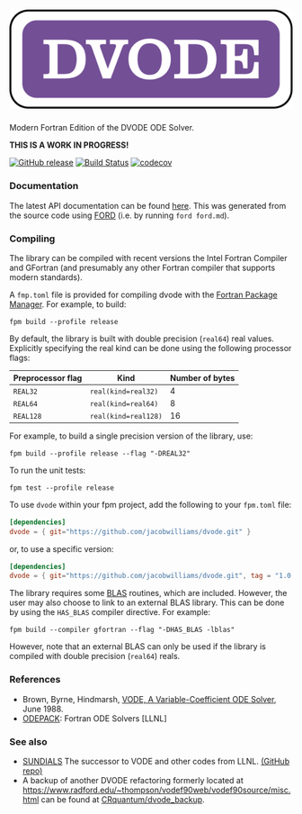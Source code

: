 ![dvode](media/logo.png)
============

Modern Fortran Edition of the DVODE ODE Solver.

**THIS IS A WORK IN PROGRESS!**

[![GitHub release](https://img.shields.io/github/release/jacobwilliams/dvode.svg?style=plastic)](https://github.com/jacobwilliams/dvode/releases/latest)
[![Build Status](https://github.com/jacobwilliams/dvode/actions/workflows/CI.yml/badge.svg)](https://github.com/jacobwilliams/dvode/actions)
[![codecov](https://codecov.io/gh/jacobwilliams/dvode/branch/master/graph/badge.svg?token=BHtd51oUTE)](https://codecov.io/gh/jacobwilliams/dvode)


### Documentation
The latest API documentation can be found [here](https://jacobwilliams.github.io/dvode/). This was generated from the source code using [FORD](https://github.com/Fortran-FOSS-Programmers/ford) (i.e. by running `ford ford.md`).

### Compiling

The library can be compiled with recent versions the Intel Fortran Compiler and GFortran (and presumably any other Fortran compiler that supports modern standards).

A `fmp.toml` file is provided for compiling dvode with the [Fortran Package Manager](https://github.com/fortran-lang/fpm). For example, to build:

```
fpm build --profile release
```

By default, the library is built with double precision (`real64`) real values. Explicitly specifying the real kind can be done using the following processor flags:

Preprocessor flag | Kind  | Number of bytes
----------------- | ----- | ---------------
`REAL32`  | `real(kind=real32)`  | 4
`REAL64`  | `real(kind=real64)`  | 8
`REAL128` | `real(kind=real128)` | 16

For example, to build a single precision version of the library, use:

```
fpm build --profile release --flag "-DREAL32"
```

To run the unit tests:

```
fpm test --profile release
```

To use `dvode` within your fpm project, add the following to your `fpm.toml` file:
```toml
[dependencies]
dvode = { git="https://github.com/jacobwilliams/dvode.git" }
```

or, to use a specific version:
```toml
[dependencies]
dvode = { git="https://github.com/jacobwilliams/dvode.git", tag = "1.0.0"  }
```

The library requires some [BLAS](https://netlib.org/blas/) routines, which are included. However, the user may also choose to link to an external BLAS library. This can be done by using the `HAS_BLAS` compiler directive. For example:

```
fpm build --compiler gfortran --flag "-DHAS_BLAS -lblas"
```

However, note that an external BLAS can only be used if the library is compiled with double precision (`real64`) reals.

### References
 * Brown, Byrne, Hindmarsh, [VODE, A Variable-Coefficient ODE Solver](https://computing.llnl.gov/sites/default/files/ODEPACK_pub4_207532.pdf), June 1988.
 * [ODEPACK](https://computing.llnl.gov/projects/odepack): Fortran ODE Solvers [LLNL]

### See also
 * [SUNDIALS](https://computing.llnl.gov/projects/sundials) The successor to VODE and other codes from LLNL. [(GitHub repo)](https://github.com/LLNL/sundials)
 * A backup of another DVODE refactoring formerly located at  https://www.radford.edu/~thompson/vodef90web/vodef90source/misc.html can be found at [CRquantum/dvode_backup](https://gitlab.com/CRquantum/dvode_backup).